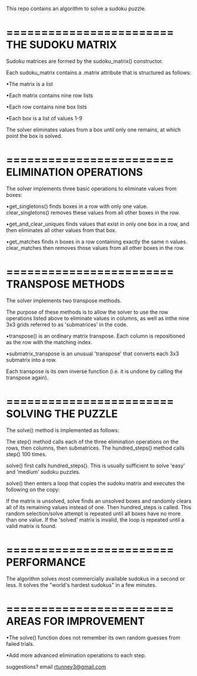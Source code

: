 This repo contains an algorithm to solve a sudoku puzzle.

========================
THE SUDOKU MATRIX
========================
Sudoku matrices are formed by the sudoku_matrix() constructor.

Each sudoku_matrix contains a .matrix attribute that is structured as follows:

•The matrix is a list 

•Each matrix contains nine row lists 

•Each row contains nine box lists

•Each box is a list of values 1-9

The solver eliminates values from a box until only one remains, 
at which point the box is solved. 

========================
ELIMINATION OPERATIONS
========================
The solver implements three basic operations to eliminate values from boxes:

•get_singletons() finds boxes in a row with only one value. 
	clear_singletons() removes these values from all other boxes in the row.

•get_and_clear_uniques finds values that exist in only one box in a row, 
	and then eliminates all other values from that box.

•get_matches finds n boxes in a row containing exactly the same n values.
	clear_matches then removes those values from all other boxes in the row.

========================
TRANSPOSE METHODS
========================
The solver implements two transpose methods. 

The purpose of these methods is to allow the solver to use the row operations
listed above to eliminate values in columns, as well as inthe nine 3x3 grids 
referred to as 'submatrices' in the code. 

•transpose() is an ordinary matrix transpose. Each column is repositioned as 
the row with the matching index. 

•submatrix_transpose is an unusual 'transpose' that converts each 3x3 submatrix
	into a row. 

Each transpose is its own inverse function (i.e. it is undone by calling the 
transpose again).

========================
SOLVING THE PUZZLE
========================
The solve() method is implemented as follows:

The step() method calls each of the three elimination operations on the rows, 
then columns, then submatrices. 
The hundred_steps() method calls step() 100 times. 

solve() first calls hundred_steps().
This is usually sufficient to solve 'easy' and 'medium' sudoku puzzles.

solve() then enters a loop that copies the sudoku matrix and executes the following on the copy:

If the matrix is unsolved, solve finds an unsolved boxes and randomly clears 
all of its remaining values instead of one. Then hundred_steps is called. 
This random selection/solve attempt is repeated until all boxes have no more than one value. 
If the 'solved' matrix is invalid, the loop is repeated until a valid matrix is found.

========================
PERFORMANCE
========================
The algorithm solves most commercially available sudokus in a second or less.
It solves the "world's hardest sudokus" in a few minutes. 

========================
AREAS FOR IMPROVEMENT
========================
•The solve() function does not remember its own random guesses from failed trials.

•Add more advanced elimination operations to each step.

suggestions? email rtunney3@gmail.com
	





